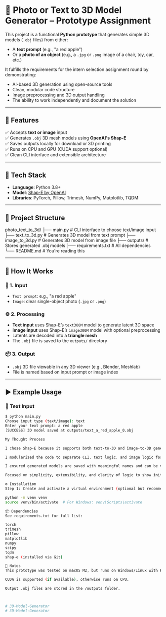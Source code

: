 # 🧠 Photo or Text to 3D Model Generator – Prototype Assignment

This project is a functional **Python prototype** that generates simple 3D models (`.obj` files) from either:
- A **text prompt** (e.g., "a red apple")
- Or a **photo of an object** (e.g., a `.jpg` or `.png` image of a chair, toy, car, etc.)

It fulfills the requirements for the intern selection assignment round by demonstrating:
- AI-based 3D generation using open-source tools
- Clean, modular code structure
- Image preprocessing and 3D output handling
- The ability to work independently and document the solution

---

## 🚀 Features

✅ Accepts **text or image** input  
✅ Generates `.obj` 3D mesh models using **OpenAI's Shap-E**  
✅ Saves outputs locally for download or 3D printing  
✅ Runs on CPU and GPU (CUDA support optional)  
✅ Clean CLI interface and extensible architecture

---

## 🧰 Tech Stack

- **Language**: Python 3.8+
- **Model**: [Shap-E by OpenAI](https://github.com/openai/shap-e)
- **Libraries**: PyTorch, Pillow, Trimesh, NumPy, Matplotlib, TQDM

---

## 📁 Project Structure

photo_text_to_3d/
├── main.py # CLI interface to choose text/image input
├── text_to_3d.py # Generates 3D model from text prompt
├── image_to_3d.py # Generates 3D model from image file
├── outputs/ # Stores generated .obj models
├── requirements.txt # All dependencies
└── README.md # You're reading this

---

## 📸 How It Works

### 🧾 1. Input
- `Text prompt`: e.g., "a red apple"
- `Image`: clear single-object photo (`.jpg` or `.png`)

### ⚙️ 2. Processing
- **Text input** uses Shap-E’s `text300M` model to generate latent 3D space
- **Image input** uses Shap-E’s `image300M` model with optional preprocessing
- Latents are decoded into a **triangle mesh**
- The `.obj` file is saved to the `outputs/` directory

### 📦 3. Output
- `.obj` 3D file viewable in any 3D viewer (e.g., Blender, Meshlab)
- File is named based on input prompt or image index

---

## ▶️ Example Usage

### 🔡 Text Input

```bash
$ python main.py
Choose input type (text/image): text
Enter your text prompt: a red apple
[SUCCESS] 3D model saved at outputs/text_a_red_apple_0.obj

My Thought Process

I chose Shap-E because it supports both text-to-3D and image-to-3D generation using diffusion.

I modularized the code to separate CLI, text logic, and image logic for clarity.

I ensured generated models are saved with meaningful names and can be viewed in Blender or other mesh viewers.

Focused on simplicity, extensibility, and clarity of logic to show initiative and understanding.

⚙️ Installation
Step 1: Create and activate a virtual environment (optional but recommended)

python -m venv venv
source venv/bin/activate  # For Windows: venv\Scripts\activate

📦 Dependencies
See requirements.txt for full list:

torch
trimesh
pillow
matplotlib
numpy
scipy
tqdm
shap-e (installed via Git)

📌 Notes
This prototype was tested on macOS M2, but runs on Windows/Linux with Python 3.8+.

CUDA is supported (if available), otherwise runs on CPU.

Output .obj files are stored in the /outputs folder.



# 3D-Model-Generator
# 3D-Model-Generator
